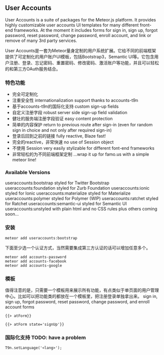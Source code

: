 ## User Accounts

User Accounts is a suite of packages for the Meteor.js platform. It provides highly customizable user accounts UI templates for many different front-end frameworks. At the moment it includes forms for sign in, sign up, forgot password, reset password, change password, enroll account, and link or remove of many 3rd party services.

User Accounts是一套为Meteor量身定制的用户系统扩展。它给不同的前端框架提供了可定制化的用户账户UI模板，包括Bootstrap3，Semantic UI等。它包含用户注册、登录、忘记密码、重置密码、修改密码、激活账户等功能，并且可以轻松的和第三方OAuth服务结合。

### 特色功能

* 完全可定制化
* 注重安全性
internationalization support thanks to accounts-t9n
* 基于accounts-t9n的国际化支持
custom sign-up fields
* 自定义注册字段
robust server side sign-up field validation
* 健壮的服务端注册字段验证
easy content protection
* 简单的内容保护
return to previous route after sign-in (even for random sign in choice and not only after required sign-in)
* 登录后回到之前的链接
fully reactive, Blaze fast!
* 完全的reactive，非常快速
no use of Session object
* 不使用 Session
very easily stylizable for different font-end frameworks
* 非常轻松的为不同前端框架定制
...wrap it up for famo.us with a simple meteor line!


### Available Versions

useraccounts:bootstrap styled for Twitter Bootstrap
useraccounts:foundation styled for Zurb Foundation
useraccounts:ionic styled for Ionic
useraccounts:materialize styled for Materialize
useraccounts:polymer styled for Polymer (WIP)
useraccounts:ratchet styled for Ratchet
useraccounts:semantic-ui styled for Semantic UI
useraccounts:unstyled with plain html and no CSS rules
plus others coming soon...


### 安装
```
meteor add useraccounts:bootstrap
```
下面至少选一个认证方式，当然需要集成第三方认证的话可以增加任意多个。
```
meteor add accounts-password
meteor add accounts-facebook
meteor add accounts-google
```


### 模板
值得注意的是，只需要一个模板用来展示所有功能，有点类似于单页面的用户管理中心。比如可以把功能类的都放在一个模板里，把注册登录单独拿出来。
sign in, sign up, forgot password, reset password, change password, and enroll account forms

```
{{> atForm}}
```

```
{{> atForm state='signUp'}}
```

### 国际化支持 TODO: have a problem
```
T9n.setLanguage('<lang>');
```